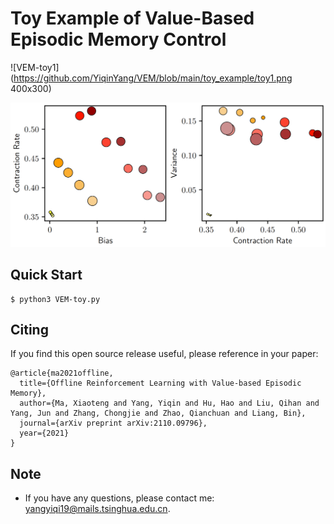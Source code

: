 # Toy Example of Value-Based Episodic Memory Control

![VEM-toy1](https://github.com/YiqinYang/VEM/blob/main/toy_example/toy1.png 400x300)

![VEM-toy2](https://github.com/YiqinYang/VEM/blob/main/toy_example/toy2.png)

## Quick Start

```shell
$ python3 VEM-toy.py
```

## Citing
If you find this open source release useful, please reference in your paper:
```
@article{ma2021offline,
  title={Offline Reinforcement Learning with Value-based Episodic Memory},
  author={Ma, Xiaoteng and Yang, Yiqin and Hu, Hao and Liu, Qihan and Yang, Jun and Zhang, Chongjie and Zhao, Qianchuan and Liang, Bin},
  journal={arXiv preprint arXiv:2110.09796},
  year={2021}
}
```

## Note
+ If you have any questions, please contact me: yangyiqi19@mails.tsinghua.edu.cn. 
